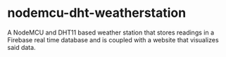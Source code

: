 # nodemcu-dht-weatherstation
A NodeMCU and DHT11 based weather station that stores readings in a Firebase real time database and is coupled with a website that visualizes said data.
